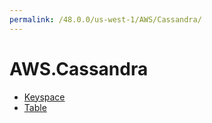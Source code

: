 ```yaml
---
permalink: /48.0.0/us-west-1/AWS/Cassandra/
---
```


# AWS.Cassandra



* [Keyspace](Keyspace.md)
* [Table](Table.md)